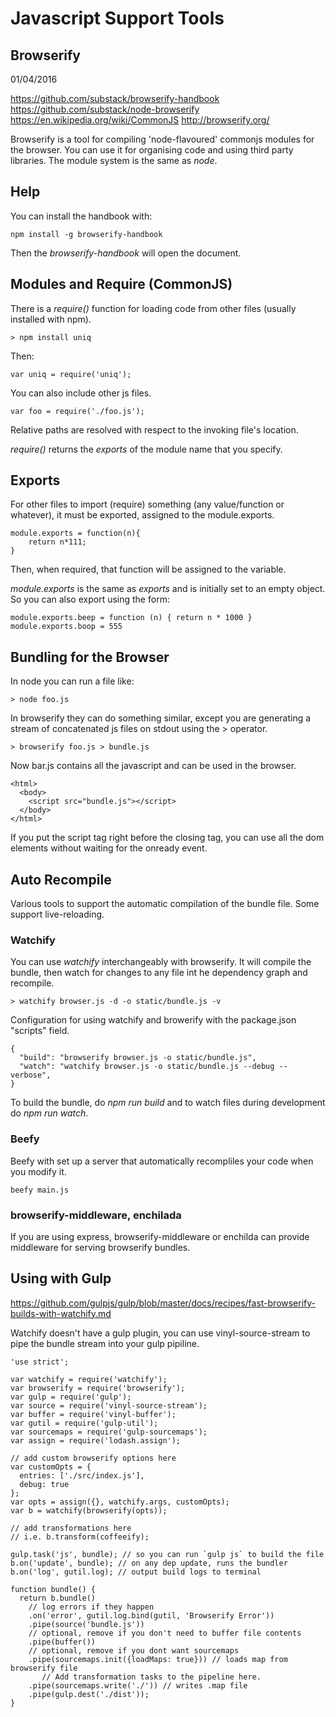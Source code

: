 # Javascript Support Tools

## Browserify

01/04/2016

https://github.com/substack/browserify-handbook
https://github.com/substack/node-browserify
https://en.wikipedia.org/wiki/CommonJS
http://browserify.org/

Browserify is a tool for compiling 'node-flavoured' commonjs modules for the browser. You can use it for organising code and using third party libraries. The module system is the same as _node_. 

## Help

You can install the handbook with:
    
    npm install -g browserify-handbook

Then the _browserify-handbook_ will open the document.

## Modules and Require (CommonJS)

There is a _require()_ function for loading code from other files (usually installed with npm).

    > npm install uniq
    
Then:

    var uniq = require('uniq');
    
You can also include other js files.

    var foo = require('./foo.js');
    
Relative paths are resolved with respect to the invoking file's location.

_require()_ returns the _exports_ of the module name that you specify.

## Exports

For other files to import (require) something (any value/function or whatever), it must be exported, assigned to the module.exports.

    module.exports = function(n){
        return n*111;
    }

Then, when required, that function will be assigned to the variable.

_module.exports_ is the same as _exports_ and is initially set to an empty object. So you can also export using the form:

    module.exports.beep = function (n) { return n * 1000 }
    module.exports.boop = 555

## Bundling for the Browser

In node you can run a file like:

    > node foo.js

In browserify they can do something similar, except you are generating a stream of concatenated js files on stdout using the > operator.

    > browserify foo.js > bundle.js
    
Now bar.js contains all the javascript and can be used in the browser.

    <html>
      <body>
        <script src="bundle.js"></script>
      </body>
    </html>

If you put the script tag right before the closing _</body>_ tag, you can use all the dom elements without waiting for the onready event.



## Auto Recompile

Various tools to support the automatic compilation of the bundle file. Some support live-reloading.

### Watchify

You can use _watchify_ interchangeably with browserify. It will compile the bundle, then watch for changes to any file int he dependency graph and recompile.

    > watchify browser.js -d -o static/bundle.js -v
    
Configuration for using watchify and browerify with the package.json "scripts" field.

    {
      "build": "browserify browser.js -o static/bundle.js",
      "watch": "watchify browser.js -o static/bundle.js --debug --verbose",
    }

To build the bundle, do _npm run build_ and to watch files during development do _npm run watch_.

### Beefy

Beefy with set up a server that automatically recompliles your code when you modify it.

    beefy main.js

### browserify-middleware, enchilada

If you are using express, browserify-middleware or enchilda can provide middleware for serving browserify bundles.

## Using with Gulp

https://github.com/gulpjs/gulp/blob/master/docs/recipes/fast-browserify-builds-with-watchify.md

Watchify doesn't have a gulp plugin, you can use vinyl-source-stream to pipe the bundle stream into your gulp pipiline.

    'use strict';
    
    var watchify = require('watchify');
    var browserify = require('browserify');
    var gulp = require('gulp');
    var source = require('vinyl-source-stream');
    var buffer = require('vinyl-buffer');
    var gutil = require('gulp-util');
    var sourcemaps = require('gulp-sourcemaps');
    var assign = require('lodash.assign');
    
    // add custom browserify options here
    var customOpts = {
      entries: ['./src/index.js'],
      debug: true
    };
    var opts = assign({}, watchify.args, customOpts);
    var b = watchify(browserify(opts)); 
    
    // add transformations here
    // i.e. b.transform(coffeeify);
    
    gulp.task('js', bundle); // so you can run `gulp js` to build the file
    b.on('update', bundle); // on any dep update, runs the bundler
    b.on('log', gutil.log); // output build logs to terminal
    
    function bundle() {
      return b.bundle()
        // log errors if they happen
        .on('error', gutil.log.bind(gutil, 'Browserify Error'))
        .pipe(source('bundle.js'))
        // optional, remove if you don't need to buffer file contents
        .pipe(buffer())
        // optional, remove if you dont want sourcemaps
        .pipe(sourcemaps.init({loadMaps: true})) // loads map from browserify file
           // Add transformation tasks to the pipeline here.
        .pipe(sourcemaps.write('./')) // writes .map file
        .pipe(gulp.dest('./dist'));
    }   


